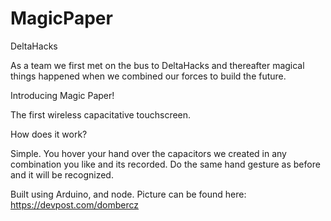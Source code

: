 # MagicPaper
DeltaHacks

As a team we first met on the bus to DeltaHacks and thereafter magical things happened when we combined our forces to build the future.

Introducing Magic Paper!

The first wireless capacitative touchscreen. 

How does it work?

Simple. You hover your hand over the capacitors we created in any combination you like and its recorded. Do the same hand gesture as before and it will be recognized.

Built using Arduino, and node.
Picture can be found here: https://devpost.com/dombercz
